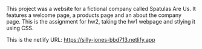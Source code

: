 This project was a website for a fictional company called Spatulas Are Us. It features a welcome page, a products page and an about the company page. This is the assignment for hw2, taking the hw1 webpage and stlying it using CSS.

This is the netlify URL: https://silly-jones-bbd713.netlify.app